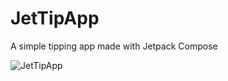 # JetTipApp
A simple tipping app made with Jetpack Compose

![JetTipApp](https://github.com/itsjustoku/JetTipApp/assets/46296585/cbd7b64b-44b9-4537-8d12-49702940f7b4)
